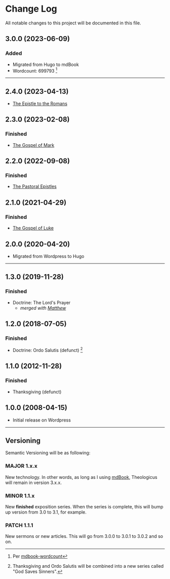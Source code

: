 # Change Log

All notable changes to this project will be documented in this file.

## 3.0.0 (2023-06-09)

### Added

- Migrated from Hugo to mdBook
- Wordcount: 699793 [^wordcount]

<hr style="clear:both;">

## 2.4.0 (2023-04-13)

- [The Epistle to the Romans](romans/romans00.md)

## 2.3.0 (2023-02-08)

### Finished

- [The Gospel of Mark](mark/mark00.md)

## 2.2.0 (2022-09-08)

### Finished

- [The Pastoral Epistles](pastorals/0-pastorals.md)

## 2.1.0 (2021-04-29)

### Finished

- [The Gospel of Luke](luke/luke00.md)

## 2.0.0 (2020-04-20)

- Migrated from Wordpress to Hugo

---

## 1.3.0 (2019-11-28)

### Finished

- Doctrine: The Lord's Prayer
  - *merged with [Matthew](matthew/matthew00.md)*

## 1.2.0 (2018-07-05)

### Finished

- Doctrine: Ordo Salutis (defunct) [^1]

## 1.1.0 (2012-11-28)

### Finished

- Thanksgiving (defunct)

## 1.0.0 (2008-04-15)

- Initial release on Wordpress

[^1]: Thanksgiving and Ordo Salutis will be combined into a new series called "God Saves Sinners".

---

## Versioning

Semantic Versioning will be as following:

### MAJOR 1.x.x

New technology. In other words, as long as I using [mdBook](https://github.com/rust-lang/mdBook), Theologicus will remain in version 3.x.x.

### MINOR 1.1.x

New **finished** exposition series. When the series is complete, this will bump up version from 3.0 to 3.1, for example.

### PATCH 1.1.1

New sermons or new articles. This will go from 3.0.0 to 3.0.1 to 3.0.2 and so on.

[^wordcount]: Per [mdbook-wordcount](https://github.com/nomorepanic/mdbook-wordcount)
